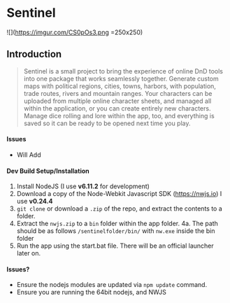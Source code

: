# Sentinel
![](https://imgur.com/CS0pOs3.png =250x250)
## Introduction

> Sentinel is a small project to bring the experience of online DnD tools into one package that works seamlessly together. Generate custom maps with political regions, cities, towns, harbors, with population, trade routes, rivers and mountain ranges. Your characters can be uploaded from multiple online character sheets, and managed all within the application, or you can create entirely new characters. Manage dice rolling and lore within the app, too, and everything is saved so it can be ready to be opened next time you play.

#### Issues
* Will Add

#### Dev Build Setup/Installation
1. Install NodeJS (I use **v6.11.2** for development)
2. Download a copy of the Node-Webkit Javascript SDK (https://nwjs.io) I use **v0.24.4**
3. `git clone` or download a `.zip` of the repo, and extract the contents to a folder.
4. Extract the `nwjs.zip` to a `bin` folder within the app folder.
4a. The path should be as follows `/sentinelfolder/bin/` with `nw.exe` inside the bin folder
5. Run the app using the start.bat file. There will be an official launcher later on.


#### Issues?
* Ensure the nodejs modules are updated via `npm update` command.
* Ensure you are running the 64bit nodejs, and NWJS

